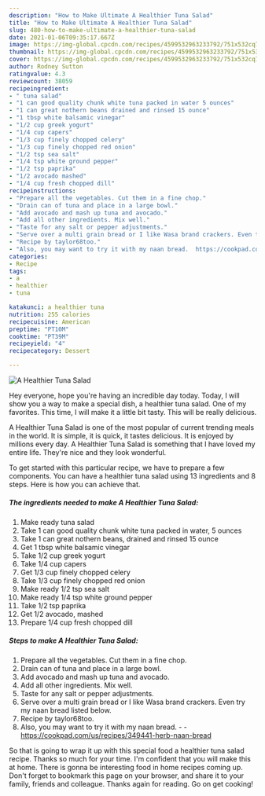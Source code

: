```yaml
---
description: "How to Make Ultimate A Healthier Tuna Salad"
title: "How to Make Ultimate A Healthier Tuna Salad"
slug: 480-how-to-make-ultimate-a-healthier-tuna-salad
date: 2021-01-06T09:35:17.667Z
image: https://img-global.cpcdn.com/recipes/4599532963233792/751x532cq70/a-healthier-tuna-salad-recipe-main-photo.jpg
thumbnail: https://img-global.cpcdn.com/recipes/4599532963233792/751x532cq70/a-healthier-tuna-salad-recipe-main-photo.jpg
cover: https://img-global.cpcdn.com/recipes/4599532963233792/751x532cq70/a-healthier-tuna-salad-recipe-main-photo.jpg
author: Rodney Sutton
ratingvalue: 4.3
reviewcount: 38059
recipeingredient:
- " tuna salad"
- "1 can good quality chunk white tuna packed in water 5 ounces"
- "1 can great nothern beans drained and rinsed 15 ounce"
- "1 tbsp white balsamic vinegar"
- "1/2 cup greek yogurt"
- "1/4 cup capers"
- "1/3 cup finely chopped celery"
- "1/3 cup finely chopped red onion"
- "1/2 tsp sea salt"
- "1/4 tsp white ground pepper"
- "1/2 tsp paprika"
- "1/2 avocado mashed"
- "1/4 cup fresh chopped dill"
recipeinstructions:
- "Prepare all the vegetables. Cut them in a fine chop."
- "Drain can of tuna and place in a large bowl."
- "Add avocado and mash up tuna and avocado."
- "Add all other ingredients. Mix well."
- "Taste for any salt or pepper adjustments."
- "Serve over a multi grain bread or I like Wasa brand crackers. Even try my naan bread listed below."
- "Recipe by taylor68too."
- "Also, you may want to try it with my naan bread.  https://cookpad.com/us/recipes/349441-herb-naan-bread"
categories:
- Recipe
tags:
- a
- healthier
- tuna

katakunci: a healthier tuna 
nutrition: 255 calories
recipecuisine: American
preptime: "PT10M"
cooktime: "PT39M"
recipeyield: "4"
recipecategory: Dessert

---
```



![A Healthier Tuna Salad](https://img-global.cpcdn.com/recipes/4599532963233792/751x532cq70/a-healthier-tuna-salad-recipe-main-photo.jpg)

Hey everyone, hope you're having an incredible day today. Today, I will show you a way to make a special dish, a healthier tuna salad. One of my favorites. This time, I will make it a little bit tasty. This will be really delicious.

A Healthier Tuna Salad is one of the most popular of current trending meals in the world. It is simple, it is quick, it tastes delicious. It is enjoyed by millions every day. A Healthier Tuna Salad is something that I have loved my entire life. They're nice and they look wonderful.




To get started with this particular recipe, we have to prepare a few components. You can have a healthier tuna salad using 13 ingredients and 8 steps. Here is how you can achieve that.

<!--inarticleads1-->

##### The ingredients needed to make A Healthier Tuna Salad:

1. Make ready  tuna salad
1. Take 1 can good quality chunk white tuna packed in water, 5 ounces
1. Take 1 can great nothern beans, drained and rinsed 15 ounce
1. Get 1 tbsp white balsamic vinegar
1. Take 1/2 cup greek yogurt
1. Take 1/4 cup capers
1. Get 1/3 cup finely chopped celery
1. Take 1/3 cup finely chopped red onion
1. Make ready 1/2 tsp sea salt
1. Make ready 1/4 tsp white ground pepper
1. Take 1/2 tsp paprika
1. Get 1/2 avocado, mashed
1. Prepare 1/4 cup fresh chopped dill




<!--inarticleads2-->

##### Steps to make A Healthier Tuna Salad:

1. Prepare all the vegetables. Cut them in a fine chop.
1. Drain can of tuna and place in a large bowl.
1. Add avocado and mash up tuna and avocado.
1. Add all other ingredients. Mix well.
1. Taste for any salt or pepper adjustments.
1. Serve over a multi grain bread or I like Wasa brand crackers. Even try my naan bread listed below.
1. Recipe by taylor68too.
1. Also, you may want to try it with my naan bread. -  - https://cookpad.com/us/recipes/349441-herb-naan-bread




So that is going to wrap it up with this special food a healthier tuna salad recipe. Thanks so much for your time. I'm confident that you will make this at home. There is gonna be interesting food in home recipes coming up. Don't forget to bookmark this page on your browser, and share it to your family, friends and colleague. Thanks again for reading. Go on get cooking!
